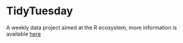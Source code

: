 # TidyTuesday
A weekly data project aimed at the R ecosystem, more information is available [here](https://github.com/rfordatascience/tidytuesday)

